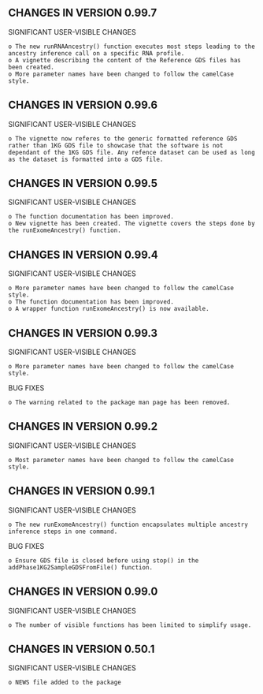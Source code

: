 CHANGES IN VERSION 0.99.7
------------------------

SIGNIFICANT USER-VISIBLE CHANGES

    o The new runRNAAncestry() function executes most steps leading to the ancestry inference call on a specific RNA profile.
    o A vignette describing the content of the Reference GDS files has been created.
    o More parameter names have been changed to follow the camelCase style.
    

CHANGES IN VERSION 0.99.6
------------------------

SIGNIFICANT USER-VISIBLE CHANGES

    o The vignette now referes to the generic formatted reference GDS rather than 1KG GDS file to showcase that the software is not dependant of the 1KG GDS file. Any refence dataset can be used as long as the dataset is formatted into a GDS file.
    

CHANGES IN VERSION 0.99.5
------------------------

SIGNIFICANT USER-VISIBLE CHANGES

    o The function documentation has been improved.
    o New vignette has been created. The vignette covers the steps done by the runExomeAncestry() function.
    

CHANGES IN VERSION 0.99.4
------------------------

SIGNIFICANT USER-VISIBLE CHANGES

    o More parameter names have been changed to follow the camelCase style.
    o The function documentation has been improved.
    o A wrapper function runExomeAncestry() is now available.
    

CHANGES IN VERSION 0.99.3
------------------------

SIGNIFICANT USER-VISIBLE CHANGES

    o More parameter names have been changed to follow the camelCase style.
    
BUG FIXES

    o The warning related to the package man page has been removed. 
    

CHANGES IN VERSION 0.99.2
------------------------

SIGNIFICANT USER-VISIBLE CHANGES

    o Most parameter names have been changed to follow the camelCase style.
    

CHANGES IN VERSION 0.99.1
------------------------

SIGNIFICANT USER-VISIBLE CHANGES

    o The new runExomeAncestry() function encapsulates multiple ancestry inference steps in one command.
    
BUG FIXES

    o Ensure GDS file is closed before using stop() in the addPhase1KG2SampleGDSFromFile() function. 

CHANGES IN VERSION 0.99.0
------------------------

SIGNIFICANT USER-VISIBLE CHANGES

    o The number of visible functions has been limited to simplify usage.

CHANGES IN VERSION 0.50.1
------------------------

SIGNIFICANT USER-VISIBLE CHANGES

    o NEWS file added to the package
